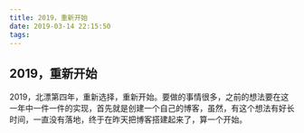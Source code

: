 ```yaml
---
title: 2019，重新开始
date: 2019-03-14 22:15:50
tags:
---
```


##                                 2019，重新开始

​    2019，北漂第四年，重新选择，重新开始。要做的事情很多，之前的想法要在这一年中一件一件的实现，首先就是创建一个自己的博客，虽然，有这个想法有好长时间，一直没有落地，终于在昨天把博客搭建起来了，算一个开始。